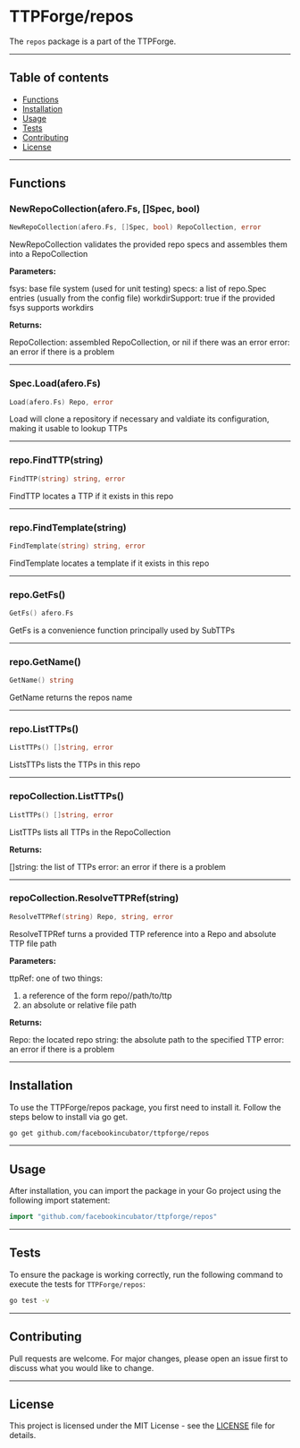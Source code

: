 # TTPForge/repos

The `repos` package is a part of the TTPForge.

---

## Table of contents

- [Functions](#functions)
- [Installation](#installation)
- [Usage](#usage)
- [Tests](#tests)
- [Contributing](#contributing)
- [License](#license)

---

## Functions

### NewRepoCollection(afero.Fs, []Spec, bool)

```go
NewRepoCollection(afero.Fs, []Spec, bool) RepoCollection, error
```

NewRepoCollection validates the provided repo specs
and assembles them into a RepoCollection

**Parameters:**

fsys: base file system (used for unit testing)
specs: a list of repo.Spec entries (usually from the config file)
workdirSupport: true if the provided fsys supports workdirs

**Returns:**

RepoCollection: assembled RepoCollection, or nil if there was an error
error: an error if there is a problem

---

### Spec.Load(afero.Fs)

```go
Load(afero.Fs) Repo, error
```

Load will clone a repository if necessary and valdiate
its configuration, making it usable to lookup TTPs

---

### repo.FindTTP(string)

```go
FindTTP(string) string, error
```

FindTTP locates a TTP if it exists in this repo

---

### repo.FindTemplate(string)

```go
FindTemplate(string) string, error
```

FindTemplate locates a template if it exists in this repo

---

### repo.GetFs()

```go
GetFs() afero.Fs
```

GetFs is a convenience function principally used by SubTTPs

---

### repo.GetName()

```go
GetName() string
```

GetName returns the repos name

---

### repo.ListTTPs()

```go
ListTTPs() []string, error
```

ListsTTPs lists the TTPs in this repo

---

### repoCollection.ListTTPs()

```go
ListTTPs() []string, error
```

ListTTPs lists all TTPs in the RepoCollection

**Returns:**

[]string: the list of TTPs
error: an error if there is a problem

---

### repoCollection.ResolveTTPRef(string)

```go
ResolveTTPRef(string) Repo, string, error
```

ResolveTTPRef turns a provided TTP reference into
a Repo and absolute TTP file path

**Parameters:**

ttpRef: one of two things:

1. a reference of the form repo//path/to/ttp
2. an absolute or relative file path

**Returns:**

Repo: the located repo
string: the absolute path to the specified TTP
error: an error if there is a problem

---

## Installation

To use the TTPForge/repos package, you first need to install it.
Follow the steps below to install via go get.

```bash
go get github.com/facebookincubator/ttpforge/repos
```

---

## Usage

After installation, you can import the package in your Go project
using the following import statement:

```go
import "github.com/facebookincubator/ttpforge/repos"
```

---

## Tests

To ensure the package is working correctly, run the following
command to execute the tests for `TTPForge/repos`:

```bash
go test -v
```

---

## Contributing

Pull requests are welcome. For major changes,
please open an issue first to discuss what
you would like to change.

---

## License

This project is licensed under the MIT
License - see the [LICENSE](https://github.com/facebookincubator/TTPForge/blob/main/LICENSE)
file for details.
